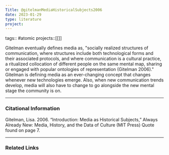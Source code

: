 ```yaml
---
Title: @gitelmanMediaHistoricalSubjects2006
date: 2023-01-29
type: literature
project:
---
```

tags:: #atomic 
projects::[[]]

Gitelman eventually defines media as, "socially realized structures of communication, where structures include both technological forms and their associated protocols, and where communication is a cultural practice, a ritualized collocation of different people on the same mental map, sharing or engaged with popular ontologies of representation (Gitelman 2006)." Gitelman is defining media as an ever-changing concept that changes whenever new technologies emerge. Also, when new communication trends develop, media will also have to change to go alongside the new mental stage the community is on.

---
### Citational Information

Gitelman, Lisa. 2006. “Introduction: Media as Historical Subjects,” Always Already New: Media, History, and the Data of Culture (MIT Press)
Quote found on page 7.

---

### Related Links